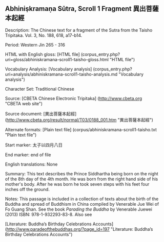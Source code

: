 ## Abhiniṣkramaṇa Sūtra, Scroll 1 Fragment 異出菩薩本起經

Description: The Chinese text for a fragment of the Sutra from the Taisho Tripitaka. Vol. 3, No. 188, 618, a17-b14.

Period: Western Jin 265 - 316

HTML with English gloss: [HTML file] (corpus_entry.php?uri=gloss/abhiniskramana-scroll1-taisho-gloss.html "HTML file")

Vocabulary Analysis: [Vocabulary analysis] (corpus_entry.php?uri=analysis/abhiniskramana-scroll1-taisho-analysis.md "Vocabulary analysis")

Character Set: Traditional Chinese

Source: [CBETA Chinese Electronic Tripitaka] (http://www.cbeta.org "CBETA web site")

Source document: [異出菩薩本起經] (http://www.cbeta.org/result/normal/T03/0188_001.htm "異出菩薩本起經")

Alternate formats: [Plain text file] (corpus/abhiniskramana-scroll1-taisho.txt "Plain text file")

Start marker: 太子以四月八日

End marker: end of file

English translations: None

Summary: This text describes the Prince Siddhartha being born on the night of the 8th day of the 4th month. He was born from the right hand side of his mother's body. After he was born he took seven steps with his feet four inches off the ground.

Notes: This passage is included in a collection of texts about the birth of the Buddha and spread of Buddhism in China compiled by Venerable Jue Wei of Fo Guang Shan. See the book <em>Parading the Buddha</em> by  Venerable Juewei (2013) ISBN: 978-1-932293-83-8. Also see

[Literature: Buddha’s Birthday Celebrations Accounts] (http://www.paradeofthebuddhas.org/?page_id=197 "Literature: Buddha’s Birthday Celebrations Accounts")

